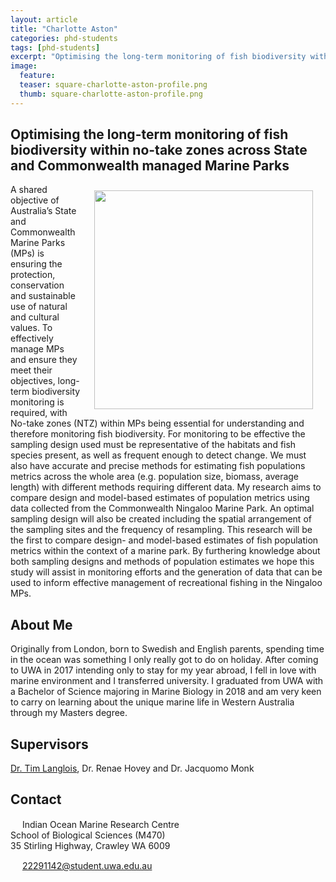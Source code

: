 ```yaml
---
layout: article
title: "Charlotte Aston"
categories: phd-students
tags: [phd-students]
excerpt: "Optimising the long-term monitoring of fish biodiversity within no-take zones across State and Commonwealth managed Marine Parks (2020)"
image:
  feature: 
  teaser: square-charlotte-aston-profile.png
  thumb: square-charlotte-aston-profile.png
---
```

## Optimising the long-term monitoring of fish biodiversity within no-take zones across State and Commonwealth managed Marine Parks
<img src='/images/square-charlotte-aston-profile.png' align='right' width="350" hspace="20" vspace="10">

A shared objective of Australia’s State and Commonwealth Marine Parks (MPs) is ensuring the protection, conservation and sustainable use of natural and cultural values. To effectively manage MPs and ensure they meet their objectives, long-term biodiversity monitoring is required, with No-take zones (NTZ) within MPs being essential for understanding and therefore monitoring fish biodiversity. For monitoring to be effective the sampling design used must be representative of the habitats and fish species present, as well as frequent enough to detect change. We must also have accurate and precise methods for estimating fish populations metrics across the whole area (e.g. population size, biomass, average length) with different methods requiring different data. My research aims to compare design and model-based estimates of population metrics using data collected from the Commonwealth Ningaloo Marine Park. An optimal sampling design will also be created including the spatial arrangement of the sampling sites and the frequency of resampling. This research will be the first to compare design- and model-based estimates of fish population metrics within the context of a marine park. By furthering knowledge about both sampling designs and methods of population estimates we hope this study will assist in monitoring efforts and the generation of data that can be used to inform effective management of recreational fishing in the Ningaloo MPs. 

## About Me
Originally from London, born to Swedish and English parents, spending time in the ocean was something I only really got to do on holiday. After coming to UWA in 2017 intending only to stay for my year abroad, I fell in love with marine environment and I transferred university. I graduated from UWA with a Bachelor of Science majoring in Marine Biology in 2018 and am very keen to carry on learning about the unique marine life in Western Australia through my Masters degree. 

## Supervisors
[Dr. Tim Langlois](https://uwamegfisheries.github.io/researchers/tim-langlois/ "Tim Langlois"), Dr. Renae Hovey and Dr. Jacquomo Monk

## Contact
<img src='/images/icons/building-regular.svg' width="15px"> Indian Ocean Marine Research Centre <br>
School of Biological Sciences (M470)<br>
35 Stirling Highway, Crawley WA 6009</p>

<img src='/images/icons/envelope-regular.svg' width="15px"> <a href="mailto:22291142@student.uwa.edu.au">22291142@student.uwa.edu.au</a><br>
